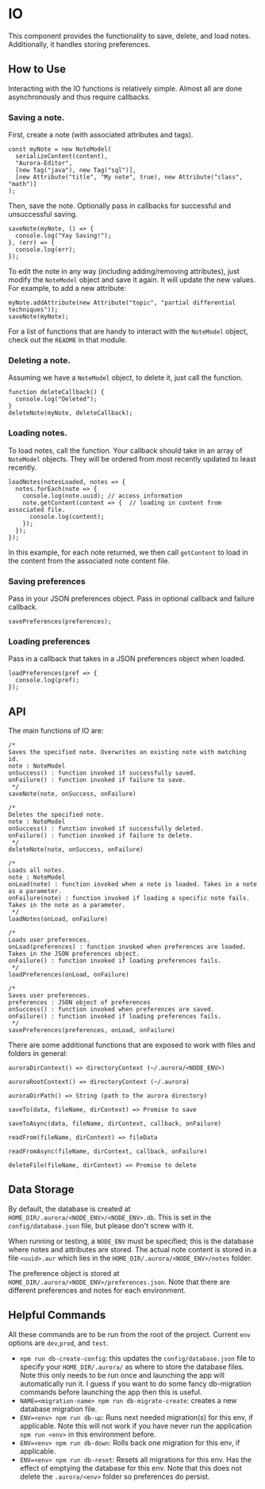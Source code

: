 # IO
This component provides the functionality to save, delete, and load notes.
Additionally, it handles storing preferences.

## How to Use
Interacting with the IO functions is relatively simple. Almost all are done asynchronously and thus
require callbacks.

### Saving a note.
First, create a note (with associated attributes and tags).
```
const myNote = new NoteModel(
  serializeContent(content),
  "Aurora-Editor",
  [new Tag("java"), new Tag("sql")],
  [new Attribute("title", "My note", true), new Attribute("class", "math")]
);
```
Then, save the note. Optionally pass in callbacks for successful and unsuccessful saving.
```
saveNote(myNote, () => {
  console.log("Yay Saving!");
}, (err) => {
  console.log(err);
});
```
To edit the note in any way (including adding/removing attributes), just modify the
`NoteModel` object and save it again. It will update the new values. For example, to add a new attribute:
```
myNote.addAttribute(new Attribute("topic", "partial differential techniques"));
saveNote(myNote);
```
For a list of functions that are handy to interact with the `NoteModel` object, check out the `README` in that module.

### Deleting a note.
Assuming we have a `NoteModel` object, to delete it, just call the function.
```
function deleteCallback() {
  console.log("Deleted");
}
deleteNote(myNote, deleteCallback);
```

### Loading notes.
To load notes, call the function. Your callback should take in an array of `NoteModel`
objects. They will be ordered from most recently updated to least recently.
```
loadNotes(notesLoaded, notes => {
  notes.forEach(note => {
    console.log(note.uuid); // access information
    note.getContent(content => {  // loading in content from associated file.
      console.log(content);
    });
  });
});
```
In this example, for each note returned, we then call `getContent` to load in the content
from the associated note content file.

### Saving preferences
Pass in your JSON preferences object. Pass in optional callback and failure callback.
```
savePreferences(preferences);
```

### Loading preferences
Pass in a callback that takes in a JSON preferences object when loaded.
```
loadPreferences(pref => {
  console.log(pref);
});
```

## API
The main functions of IO are:
```
/*
Saves the specified note. Overwrites an existing note with matching id.
note : NoteModel
onSuccess() : function invoked if successfully saved.
onFailure() : function invoked if failure to save.
 */
saveNote(note, onSuccess, onFailure)

/*
Deletes the specified note.
note : NoteModel
onSuccess() : function invoked if successfully deleted.
onFailure() : function invoked if failure to delete.
 */
deleteNote(note, onSuccess, onFailure)

/*
Loads all notes.
note : NoteModel
onLoad(note) : function invoked when a note is loaded. Takes in a note as a parameter.
onFailure(note) : function invoked if loading a specific note fails. Takes in the note as a parameter.
 */
loadNotes(onLoad, onFailure)

/*
Loads user preferences.
onLoad(preferences) : function invoked when preferences are loaded. Takes in the JSON preferences object.
onFailure() : function invoked if loading preferences fails.
 */
loadPreferences(onLoad, onFailure)

/*
Saves user preferences.
preferences : JSON object of preferences
onSuccess() : function invoked when preferences are saved.
onFailure() : function invoked if loading preferences fails.
 */
savePreferences(preferences, onLoad, onFailure)
```

There are some additional functions that are exposed to work with files and folders in general:

```
auroraDirContext() => directoryContext (~/.aurora/<NODE_ENV>)

auroraRootContext() => directoryContext (~/.aurora)

auroraDirPath() => String (path to the aurora directory)

saveTo(data, fileName, dirContext) => Promise to save

saveToAsync(data, fileName, dirContext, callback, onFailure)

readFrom(fileName, dirContext) => fileData

readFromAsync(fileName, dirContext, callback, onFailure)

deleteFile(fileName, dirContext) => Promise to delete
```

## Data Storage
By default, the database is created at `HOME_DIR/.aurora/<NODE_ENV>/<NODE_ENV>.db`.
This is set in the `config/database.json` file, but please don't screw with it.

When running or testing, a `NODE_ENV` must be specified; this is the database where notes and attributes are stored.
The actual note content is stored in a file `<uuid>.aur` which lies in the `HOME_DIR/.aurora/<NODE_ENV>/notes` folder.

The preference object is stored at `HOME_DIR/.aurora/<NODE_ENV>/preferences.json`.
Note that there are different preferences and notes for each environment.

## Helpful Commands
All these commands are to be run from the root of the project.
Current `env` options are `dev`,`prod`, and `test`.
- `npm run db-create-config`: this updates the `config/database.json` file to specify your `HOME_DIR/.aurora/` as where to store the database files. Note this only needs to be run once and launching the app will automatically run it. I guess if you want to do some fancy db-migration commands before launching the app then this is useful.
- `NAME=<migration-name> npm run db-migrate-create`: creates a new database migration file.
- `ENV=<env> npm run db-up`: Runs next needed migration(s) for this env, if applicable. Note this will not work if you have never run the application `npm run <env>` in this environment before.
- `ENV=<env> npm run db-down`: Rolls back one migration for this env, if applicable.
- `ENV=<env> npm run db-reset`: Resets all migrations for this env. Has the effect of emptying the database for this env. Note that this does not delete the `.aurora/<env>` folder so preferences do persist.
